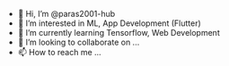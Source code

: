 - 👋 Hi, I’m @paras2001-hub
- 👀 I’m interested in ML, App Development (Flutter)
- 🌱 I’m currently learning Tensorflow, Web Development
- 💞️ I’m looking to collaborate on ...
- 📫 How to reach me ...

<!---
paras2001-hub/paras2001-hub is a ✨ special ✨ repository because its `README.md` (this file) appears on your GitHub profile.
You can click the Preview link to take a look at your changes.
--->
